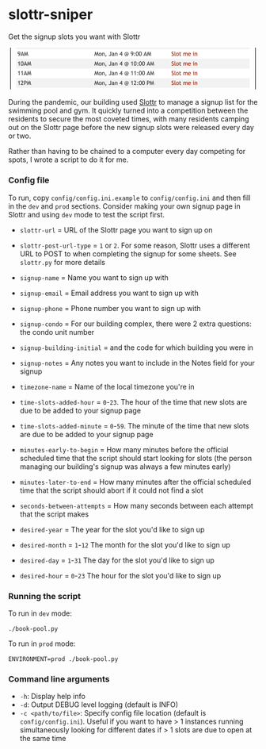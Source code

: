 # slottr-sniper
Get the signup slots you want with Slottr

![Slottr screen shot](https://github.com/euan-forrester/slottr-sniper/raw/master/images/slottr-screen-shot.png "Slottr screen shot")

During the pandemic, our building used [Slottr](https://www.slottr.com) to manage a signup list for the swimming pool and gym. It quickly turned into a competition between the residents to secure the most coveted times, with many residents camping out on the Slottr page before the new signup slots were released every day or two.

Rather than having to be chained to a computer every day competing for spots, I wrote a script to do it for me.

### Config file

To run, copy `config/config.ini.example` to `config/config.ini` and then fill in the `dev` and `prod` sections. Consider making your own signup page in Slottr and using `dev` mode to test the script first.

- `slottr-url` = URL of the Slottr page you want to sign up on
- `slottr-post-url-type` = `1` or `2`. For some reason, Slottr uses a different URL to POST to when completing the signup for some sheets. See `slottr.py` for more details

- `signup-name` = Name you want to sign up with
- `signup-email` = Email address you want to sign up with
- `signup-phone` = Phone number you want to sign up with
- `signup-condo` = For our building complex, there were 2 extra questions: the condo unit number
- `signup-building-initial` = and the code for which building you were in
- `signup-notes` = Any notes you want to include in the Notes field for your signup

- `timezone-name` = Name of the local timezone you're in
- `time-slots-added-hour` = `0`-`23`. The hour of the time that new slots are due to be added to your signup page
- `time-slots-added-minute` = `0`-`59`. The minute of the time that new slots are due to be added to your signup page
- `minutes-early-to-begin` = How many minutes before the official scheduled time that the script should start looking for slots (the person managing our building's signup was always a few minutes early)
- `minutes-later-to-end` = How many minutes after the official scheduled time that the script should abort if it could not find a slot
- `seconds-between-attempts` = How many seconds between each attempt that the script makes

- `desired-year` = The year for the slot you'd like to sign up
- `desired-month` = `1`-`12` The month for the slot you'd like to sign up
- `desired-day` = `1`-`31` The day for the slot you'd like to sign up
- `desired-hour` = `0`-`23` The hour for the slot you'd like to sign up

### Running the script

To run in `dev` mode:
```
./book-pool.py
```

To run in `prod` mode:
```
ENVIRONMENT=prod ./book-pool.py
```

### Command line arguments

- `-h`: Display help info
- `-d`: Output DEBUG level logging (default is INFO)
- `-c <path/to/file>`: Specify config file location (default is `config/config.ini`). Useful if you want to have > 1 instances running simultaneously looking for different dates if > 1 slots are due to open at the same time
